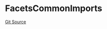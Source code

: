 # FacetsCommonImports
[Git Source](https://github.com/thrackle-io/tron/blob/93fd74340f7444498e4353b2c758c1107038174a/src/client/token/handler/diamond/FacetsCommonImports.sol)


